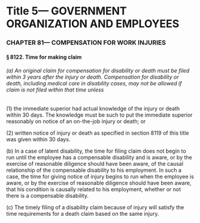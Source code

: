 
# Title 5— GOVERNMENT ORGANIZATION AND EMPLOYEES
### CHAPTER 81— COMPENSATION FOR WORK INJURIES
#### § 8122. Time for making claim
###### (a) An original claim for compensation for disability or death must be filed within 3 years after the injury or death. Compensation for disability or death, including medical care in disability cases, may not be allowed if claim is not filed within that time unless

(1) the immediate superior had actual knowledge of the injury or death within 30 days. The knowledge must be such to put the immediate superior reasonably on notice of an on-the-job injury or death; or

(2) written notice of injury or death as specified in section 8119 of this title was given within 30 days.

(b) In a case of latent disability, the time for filing claim does not begin to run until the employee has a compensable disability and is aware, or by the exercise of reasonable diligence should have been aware, of the causal relationship of the compensable disability to his employment. In such a case, the time for giving notice of injury begins to run when the employee is aware, or by the exercise of reasonable diligence should have been aware, that his condition is causally related to his employment, whether or not there is a compensable disability.

(c) The timely filing of a disability claim because of injury will satisfy the time requirements for a death claim based on the same injury.
